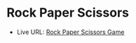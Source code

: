 # Rock Paper Scissors

- Live URL: [Rock Paper Scissors Game](https://rock-paper-scissors-baibhav0305.vercel.app/)
